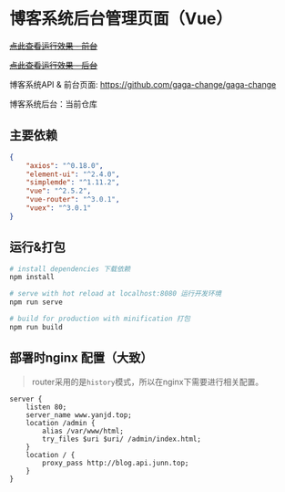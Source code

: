 # 博客系统后台管理页面（Vue）

~~[点此查看运行效果 - 前台](http://blog.junn.top)~~

~~[点此查看运行效果 - 后台](http://blog.junn.top/admin/login)~~

博客系统API & 前台页面: https://github.com/gaga-change/gaga-change

博客系统后台：当前仓库

## 主要依赖

``` json
{
    "axios": "^0.18.0",
    "element-ui": "^2.4.0",
    "simplemde": "^1.11.2",
    "vue": "^2.5.2",
    "vue-router": "^3.0.1",
    "vuex": "^3.0.1"
}
```

## 运行&打包

``` bash
# install dependencies 下载依赖
npm install

# serve with hot reload at localhost:8080 运行开发环境
npm run serve

# build for production with minification 打包
npm run build

```
## 部署时nginx 配置（大致）

> router采用的是`history`模式，所以在nginx下需要进行相关配置。

``` nginx
server {
    listen 80;
    server_name www.yanjd.top;
    location /admin {
        alias /var/www/html;
        try_files $uri $uri/ /admin/index.html;
    }
    location / {
        proxy_pass http://blog.api.junn.top;
    }
}
```